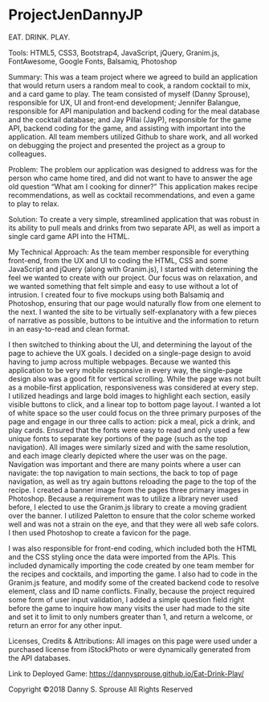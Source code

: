 # ProjectJenDannyJP

EAT. DRINK. PLAY.

Tools:  HTML5, CSS3, Bootstrap4, JavaScript, jQuery, Granim.js, FontAwesome, Google Fonts, Balsamiq, Photoshop

Summary:  This was a team project where we agreed to build an application that would return users a random meal to cook, a random cocktail to mix, and a card game to play.  The team consisted of myself (Danny Sprouse), responsible for UX, UI and front-end development; Jennifer Balangue, responsible for API manipulation and backend coding for the meal database and the cocktail database; and Jay Pillai (JayP), responsible for the game API, backend coding for the game, and assisting with important into the application.  All team members utilized Github to share work, and all worked on debugging the project and presented the project as a group to colleagues.

Problem:  The problem our application was designed to address was for the person who came home tired, and did not want to have to answer the age old question “What am I cooking for dinner?”  This application makes recipe recommendations, as well as cocktail recommendations, and even a game to play to relax.  

Solution:  To create a very simple, streamlined application that was robust in its ability to pull meals and drinks from two separate API, as well as import a single card game API into the HTML.

My Technical Approach:  As the team member responsible for everything front-end, from the UX and UI to coding the HTML, CSS and some JavaScript and jQuery (along with Granim.js), I started with determining the feel we wanted to create with our project.  Our focus was on relaxation, and we wanted something that felt simple and easy to use without a lot of intrusion.  I created four to five mockups using both Balsamiq and Photoshop, ensuring that our page would naturally flow from one element to the next.  I wanted the site to be virtually self-explanatory with a few pieces of narrative as possible, buttons to be intuitive and the information to return in an easy-to-read and clean format.  

I then switched to thinking about the UI, and determining the layout of the page to achieve the UX goals.  I decided on a single-page design to avoid having to jump across multiple webpages.  Because we wanted this application to be very mobile responsive in every way, the single-page design also was a good fit for vertical scrolling.  While the page was not built as a mobile-first application, responsiveness was considered at every step.  I utilized headings and large bold images to highlight each section, easily visible buttons to click, and a linear top to bottom page layout.  I wanted a lot of white space so the user could focus on the three primary purposes of the page and engage in our three calls to action:  pick a meal, pick a drink, and play cards.  Ensured that the fonts were easy to read and only used a few unique fonts to separate key portions of the page (such as the top navigation).  All images were similarly sized and with the same resolution, and each image clearly depicted where the user was on the page.  Navigation was important and there are many points where a user can navigate: the top navigation to main sections, the back to top of page navigation, as well as try again buttons reloading the page to the top of the recipe.  I created a banner image from the pages three primary images in Photoshop.  Because a requirement was to utilize a library never used before, I elected to use the Granim.js library to create a moving gradient over the banner.  I utilized Paletton to ensure that the color scheme worked well and was not a strain on the eye, and that they were all web safe colors.  I then used Photoshop to create a favicon for the page.  

I was also responsible for front-end coding, which included both the HTML and the CSS styling once the data were imported from the APIs.  This included dynamically importing the code created by one team member for the recipes and cocktails, and importing the game.  I also had to code in the Granim.js feature, and modify some of the created backend code to resolve element, class and ID name conflicts.  Finally, because the project required some form of user input validation, I added a simple question field right before the game to inquire how many visits the user had made to the site and set it to limit to only numbers greater than 1, and return a welcome, or return an error for any other input.

Licenses, Credits & Attributions:  All images on this page were used under a purchased license from iStockPhoto or were dynamically generated from the API databases.

Link to Deployed Game:  https://dannysprouse.github.io/Eat-Drink-Play/ 

Copyright ©2018  Danny S. Sprouse  All Rights Reserved

